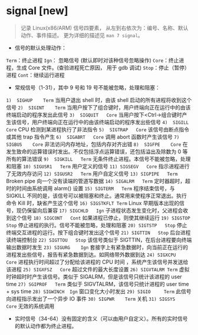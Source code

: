 # signal [new]

> 记录 Linux(x86/ARM) 信号四要素，
> 从左到右依次为：编号、名称、默认动作、事件描述。
> 更为详细的描述见 `man 7 signal`。

- 信号的默认处理动作：

`Term`：终止进程
`Ign`： 忽略信号 (默认即时对该种信号忽略操作)
`Core`：终止进程，生成 Core 文件。(查验进程死亡原因， 用于 gdb 调试)
`Stop`：停止（暂停）进程
`Cont`：继续运行进程

- 常规信号（1-31），其中 9 号和 19 号不能被忽略，处理和阻塞：

`1)  SIGHUP    Term` 当用户退出 shell 时，由该 shell 启动的所有进程将收到这个信号
`2)  SIGINT    Term` 当用户按下了<Ctrl-C>组合键时，用户终端向正在运行中的由该终端启动的程序发出此信号
`3)  SIGQUIT   Core` 当用户按下<Ctrl-\>组合键时产生该信号，用户终端向正在运行中的由该终端启动的程序发出些信号
`4)  SIGILL    Core` CPU 检测到某进程执行了非法指令
`5)  SIGTRAP   Core` 该信号由断点指令或其他 trap 指令产生
`6)  SIGABRT   Core` 调用 abort 函数时产生该信号
`7)  SIGBUS    Core` 非法访问内存地址，包括内存对齐出错
`8)  SIGFPE    Core` 在发生致命的运算错误时发出。不仅包括浮点运算错误，还包括溢出及除数为 0 等所有的算法错误
`9)  SIGKILL   Term` 无条件终止进程。本信号不能被忽略，处理和阻塞
`10) SIGUSR1   Term` 用户定义的信号
`11) SIGSEGV   Core` 指示进程进行了无效内存访问
`12) SIGUSR2   Term` 用户自定义信号
`13) SIGPIPE   Term` Broken pipe 向一个没有读端的管道写数据
`14) SIGALRM   Term` 定时器超时，超时的时间由系统调用 alarm() 设置
`15) SIGTERM   Term` 程序结束信号，与 SIGKILL 不同的是，该信号可以被阻塞和终止。通常用来使程序正常退出。执行命令 Kill 时，缺省产生这个信号
`16) SIGSTKFLT Term` Linux 早期版本出现的信号，现仍保留向后兼容
`17) SIGCHLD   Ign`  子进程状态发生变化时，父进程会收到这个信号
`18) SIGCONT   Cont` 如果进程已停止，则使其继续运行
`19) SIGSTOP   Stop` 停止进程的执行。信号不能被忽略，处理和阻塞
`20) SIGTSTP   Stop` 停止终端交互进程的运行。按下<Ctrl-z>组合键时发出这个信号
`21) SIGTTIN   Stop` 后台进程读终端控制台
`22) SIGTTOU   Stop` 该信号类似于 SIGTTIN，在后台进程要向终端输出数据时发生
`23) SIGURG    Ign`  套接字上有紧急数据时，向当前正在运行的进程发出些信号，报告有紧急数据到达。如网络带外数据到达
`24) SIGXCPU   Core` 进程执行时间超过了分配给该进程的 CPU 时间 ，系统产生该信号并发送给该进程
`25) SIGXFSZ   Core` 超过文件的最大长度设置
`26) SIGVTALRM Term` 虚拟时钟超时时产生该信号。类似于 SIGALRM，但是该信号只统计该进程的 user time
`27) SGIPROF   Term` 类似于 SIGVTALRM，该信号只统计进程的 user time + sys time
`28) SIGWINCH  Ign`  窗口变化大小时发出
`29) SIGIO     Term`  此信号向进程指示发出了一个异步 IO 事件
`30) SIGPWR    Term` 关机
`31) SIGSYS    Core` 无效的系统调用

- 实时信号（34-64）没有固定的含义（可以由用户自定义）。所有的实时信号的默认动作都为终止进程。

